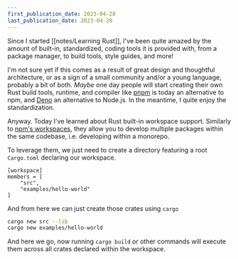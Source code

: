 ```yaml
---
first_publication_date: 2023-04-28
last_publication_date: 2023-04-28
---
```


Since I started [[notes/Learning Rust]], I've been quite amazed by the amount of built-in, standardized, coding tools it is provided with, from a package manager, to build tools, style guides, and more!

I'm not sure yet if this comes as a result of great design and thoughtful architecture, or as a sign of a small community and/or a young language, probably a bit of both. *Maybe* one day people will start creating their own Rust build tools, runtime, and compiler like [pnpm](https://pnpm.io) is today an alternative to npm, and [Deno](https://deno.com) an alternative to Node.js. In the meantime, I quite enjoy the standardization.

Anyway. Today I've learned about Rust built-in workspace support. Similarly to [npm's workspaces](https://docs.npmjs.com/cli/v7/using-npm/workspaces), they allow you to develop multiple packages within the same codebase, i.e. developing within a monorepo.

To leverage them, we just need to create a directory featuring a root `Cargo.toml` declaring our workspace.
```toml[Cargo.toml]
[workspace]
members = [
	"src",
	"examples/hello-world"
]
```

And from here we can just create those crates using `cargo`
```bash
cargo new src --lib
cargo new examples/hello-world
```

And here we go, now running `cargo build` or other commands will execute them across all crates declared within the workspace.
